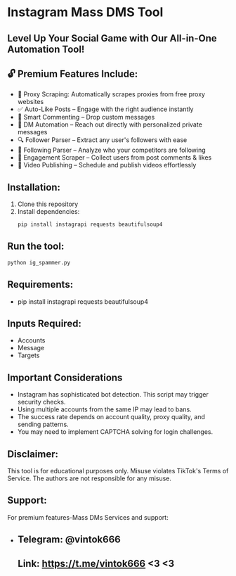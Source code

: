 # Instagram Mass DMS Tool

## Level Up Your Social Game with Our All-in-One Automation Tool! 

## 🔓 Premium Features Include:
- 🔎 Proxy Scraping: Automatically scrapes proxies from free proxy websites
- ✅ Auto-Like Posts – Engage with the right audience instantly
- 💬 Smart Commenting – Drop custom messages 
- 📩 DM Automation – Reach out directly with personalized private messages
- 🔍 Follower Parser – Extract any user's followers with ease
- 🔎 Following Parser – Analyze who your competitors are following
- 👥 Engagement Scraper – Collect users from post comments & likes
- 🎥 Video Publishing – Schedule and publish videos effortlessly

## Installation:
1. Clone this repository
2. Install dependencies:
   ```bash
   pip install instagrapi requests beautifulsoup4

## Run the tool:
   ```bash
   python ig_spammer.py
```

## Requirements:
- pip install instagrapi requests beautifulsoup4



## Inputs Required:
- Accounts
- Message
- Targets

## Important Considerations
- Instagram has sophisticated bot detection. This script may trigger security checks.
- Using multiple accounts from the same IP may lead to bans.
- The success rate depends on account quality, proxy quality, and sending patterns.
- You may need to implement CAPTCHA solving for login challenges.

## Disclaimer:
This tool is for educational purposes only. Misuse violates TikTok's Terms of Service. The authors are not responsible for any misuse.

## Support:
For premium features-Mass DMs Services and support:
- ## Telegram: @vintok666
  ## Link: https://t.me/vintok666 <3 <3
